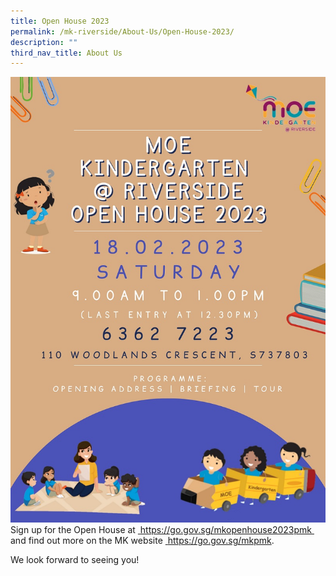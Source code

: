 ```yaml
---
title: Open House 2023
permalink: /mk-riverside/About-Us/Open-House-2023/
description: ""
third_nav_title: About Us
---
```

![](/images/MKRS%20Open%20House%202023%20Poster.jpg)
Sign up for the Open House at <a href="https://go.gov.sg/mkopenhouse2023pmk" target="blank"> https://go.gov.sg/mkopenhouse2023pmk </a> and find out more on the MK website <a href="https://go.gov.sg/mkpmk" target="blank"> https://go.gov.sg/mkpmk.  
  
We look forward to seeing you!